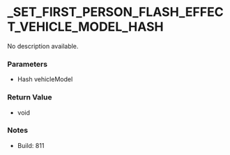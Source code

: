 # _SET_FIRST_PERSON_FLASH_EFFECT_VEHICLE_MODEL_HASH

No description available.

### Parameters
* Hash vehicleModel

### Return Value
* void

### Notes
* Build: 811

